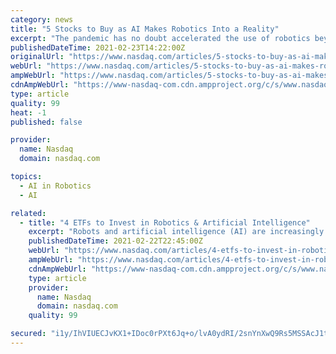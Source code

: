 ```yaml
---
category: news
title: "5 Stocks to Buy as AI Makes Robotics Into a Reality"
excerpt: "The pandemic has no doubt accelerated the use of robotics beyond imagination, and an increasing number of robots are now being used in industrials settings. The recent rush to reduce carbon footprint has also boosted investment in modern robot technology."
publishedDateTime: 2021-02-23T14:22:00Z
originalUrl: "https://www.nasdaq.com/articles/5-stocks-to-buy-as-ai-makes-robotics-into-a-reality-2021-02-23"
webUrl: "https://www.nasdaq.com/articles/5-stocks-to-buy-as-ai-makes-robotics-into-a-reality-2021-02-23"
ampWebUrl: "https://www.nasdaq.com/articles/5-stocks-to-buy-as-ai-makes-robotics-into-a-reality-2021-02-23?amp"
cdnAmpWebUrl: "https://www-nasdaq-com.cdn.ampproject.org/c/s/www.nasdaq.com/articles/5-stocks-to-buy-as-ai-makes-robotics-into-a-reality-2021-02-23?amp"
type: article
quality: 99
heat: -1
published: false

provider:
  name: Nasdaq
  domain: nasdaq.com

topics:
  - AI in Robotics
  - AI

related:
  - title: "4 ETFs to Invest in Robotics & Artificial Intelligence"
    excerpt: "Robots and artificial intelligence (AI) are increasingly becoming an integral part of our lives. There are so many AI enabled applications that impact our daily lives. The pandemic further accelerated automation and the trend is likely to continue,"
    publishedDateTime: 2021-02-22T22:45:00Z
    webUrl: "https://www.nasdaq.com/articles/4-etfs-to-invest-in-robotics-artificial-intelligence-2021-02-22"
    ampWebUrl: "https://www.nasdaq.com/articles/4-etfs-to-invest-in-robotics-artificial-intelligence-2021-02-22?amp"
    cdnAmpWebUrl: "https://www-nasdaq-com.cdn.ampproject.org/c/s/www.nasdaq.com/articles/4-etfs-to-invest-in-robotics-artificial-intelligence-2021-02-22?amp"
    type: article
    provider:
      name: Nasdaq
      domain: nasdaq.com
    quality: 99

secured: "i1y/IhVIUECJvKX1+IDoc0rPXt6Jq+o/lvA0ydRI/2snYnXwQ9Rs5MSSAcJ1tgLQ3XsNC4LW/NjDl8LUi1J3l/vT5rmJ1zj1a4e6W5t5u12R2xlx1MNICM477yCEZ3uCCzrn5Y2dAM7NZkRDgMnLqUFWXTZcBsBLIdiupHiftuivn2hrTZjYqQxvb3wgf40t521UFrSahTqHs+P9FolznUTglzFp5dzzvvvu9rgI8fqWiaUishXIB6llYSW6jv367+IEaravpv+avmVw/rhYUM9zzdPIfLdPkMLLmLbTLuTnFHheM+fjrUceLonTrFqDQzvHTjI/F/xVERDUvhqtPOLt2ZsmUeFxghx+BiOS/c4=;MySmT3NMMoV0vX/mxRRyWQ=="
---
```


